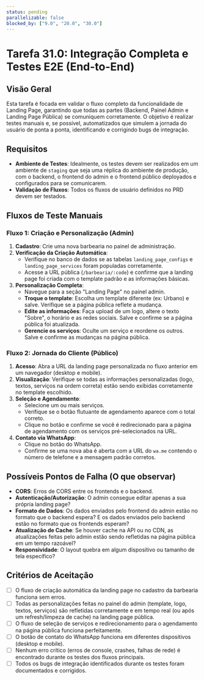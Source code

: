 ```yaml
---
status: pending
parallelizable: false
blocked_by: ["9.0", "20.0", "30.0"]
---
```


# Tarefa 31.0: Integração Completa e Testes E2E (End-to-End)

## Visão Geral
Esta tarefa é focada em validar o fluxo completo da funcionalidade de Landing Page, garantindo que todas as partes (Backend, Painel Admin e Landing Page Pública) se comuniquem corretamente. O objetivo é realizar testes manuais e, se possível, automatizados que simulem a jornada do usuário de ponta a ponta, identificando e corrigindo bugs de integração.

## Requisitos
- **Ambiente de Testes**: Idealmente, os testes devem ser realizados em um ambiente de `staging` que seja uma réplica do ambiente de produção, com o backend, o frontend do admin e o frontend público deployados e configurados para se comunicarem.
- **Validação de Fluxos**: Todos os fluxos de usuário definidos no PRD devem ser testados.

## Fluxos de Teste Manuais

### Fluxo 1: Criação e Personalização (Admin)
1.  **Cadastro**: Crie uma nova barbearia no painel de administração.
2.  **Verificação da Criação Automática**: 
    - Verifique no banco de dados se as tabelas `landing_page_configs` e `landing_page_services` foram populadas corretamente.
    - Acesse a URL pública (`/barbearia/:code`) e confirme que a landing page foi criada com o template padrão e as informações básicas.
3.  **Personalização Completa**:
    - Navegue para a seção "Landing Page" no painel admin.
    - **Troque o template**: Escolha um template diferente (ex: Urbano) e salve. Verifique se a página pública reflete a mudança.
    - **Edite as informações**: Faça upload de um logo, altere o texto "Sobre", o horário e as redes sociais. Salve e confirme se a página pública foi atualizada.
    - **Gerencie os serviços**: Oculte um serviço e reordene os outros. Salve e confirme as mudanças na página pública.

### Fluxo 2: Jornada do Cliente (Público)
1.  **Acesso**: Abra a URL da landing page personalizada no fluxo anterior em um navegador (desktop e mobile).
2.  **Visualização**: Verifique se todas as informações personalizadas (logo, textos, serviços na ordem correta) estão sendo exibidas corretamente no template escolhido.
3.  **Seleção e Agendamento**:
    - Selecione um ou mais serviços.
    - Verifique se o botão flutuante de agendamento aparece com o total correto.
    - Clique no botão e confirme se você é redirecionado para a página de agendamento com os serviços pré-selecionados na URL.
4.  **Contato via WhatsApp**:
    - Clique no botão do WhatsApp.
    - Confirme se uma nova aba é aberta com a URL do `wa.me` contendo o número de telefone e a mensagem padrão corretos.

## Possíveis Pontos de Falha (O que observar)
- **CORS**: Erros de CORS entre os frontends e o backend.
- **Autenticação/Autorização**: O admin consegue editar apenas a sua própria landing page?
- **Formato de Dados**: Os dados enviados pelo frontend do admin estão no formato que o backend espera? E os dados enviados pelo backend estão no formato que os frontends esperam?
- **Atualização de Cache**: Se houver cache na API ou no CDN, as atualizações feitas pelo admin estão sendo refletidas na página pública em um tempo razoável?
- **Responsividade**: O layout quebra em algum dispositivo ou tamanho de tela específico?

## Critérios de Aceitação
- [ ] O fluxo de criação automática da landing page no cadastro da barbearia funciona sem erros.
- [ ] Todas as personalizações feitas no painel do admin (template, logo, textos, serviços) são refletidas corretamente e em tempo real (ou após um refresh/limpeza de cache) na landing page pública.
- [ ] O fluxo de seleção de serviços e redirecionamento para o agendamento na página pública funciona perfeitamente.
- [ ] O botão de contato do WhatsApp funciona em diferentes dispositivos (desktop e mobile).
- [ ] Nenhum erro crítico (erros de console, crashes, falhas de rede) é encontrado durante os testes dos fluxos principais.
- [ ] Todos os bugs de integração identificados durante os testes foram documentados e corrigidos.